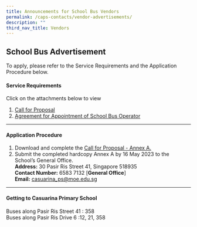 ```yaml
---
title: Announcements for School Bus Vendors
permalink: /caps-contacts/vendor-advertisements/
description: ""
third_nav_title: Vendors
---
```

## **School Bus Advertisement**

To apply, please refer to the Service Requirements and the Application Procedure below.

#### **Service Requirements**<br>

Click on the attachments below to view<br> 
1. [Call for Proposal](/files/call%20for%20proprosal%20for%20appointment%20of%20school%20bus%20operator%20to%20provide%20school%20bus%20services.pdf) 
2. [Agreement for Appointment of School Bus Operator](/files/agreement%20for%20appointment%20of%20school%20bus%20operator.pdf)
* * *
#### **Application Procedure**

1. Download and complete the [Call for Proposal - Annex A.](/files/annex%20a%20-%20casuarina%20pri%20sch.pdf)
2. Submit the completed hardcopy Annex A by 16 May 2023 to the School’s General Office.<br>
**Address:** 30 Pasir Ris Street 41, Singapore 518935<br>
**Contact Number:** 6583 7132 [**General Office**]<br>
**Email:** casuarina_ps@moe.edu.sg
* * *

#### **Getting to Casuarina Primary School**

Buses along Pasir Ris Street 41 : 358<br>
Buses along Pasir Ris Drive 6 :12, 21, 358<br>